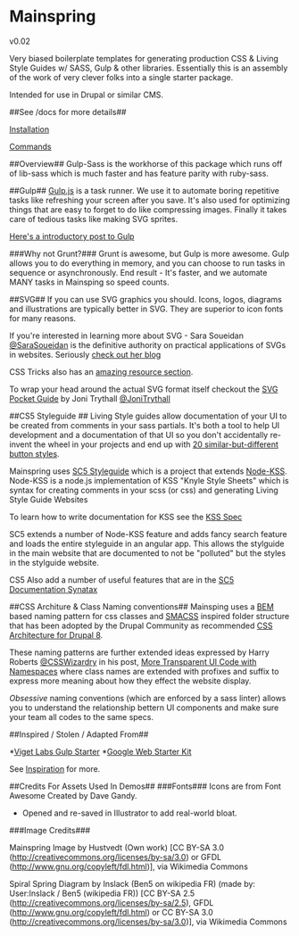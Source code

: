 # Mainspring
v0.02

Very biased boilerplate templates for generating production CSS &amp; Living
Style Guides w/ SASS, Gulp &amp; other libraries. Essentially this is an
assembly of the work of very clever folks into a single starter package.

Intended for use in Drupal or similar CMS.

##See /docs for more details##

[Installation](/docs/installation.md)

[Commands](/docs/commands.md)

##Overview##
Gulp-Sass is the workhorse of this package which runs off of lib-sass which is much faster and has feature parity with ruby-sass.

##Gulp##
[Gulp.js](http://gulpjs.com/) is a task runner. We use it to automate boring repetitive tasks like refreshing your screen after you save. It's also used for optimizing things that are easy to forget to do like compressing images. Finally it takes care of tedious tasks like making SVG sprites.

[Here's a introductory post to Gulp](http://callmenick.com/post/an-introduction-to-gulp)

###Why not Grunt?###
Grunt is awesome, but Gulp is more awesome. Gulp allows you to do everything in memory, and you can choose to run tasks in sequence or asynchronously. End result - It's faster, and we automate MANY tasks in Mainsping so speed counts.

##SVG##
If you can use SVG graphics you should. Icons, logos, diagrams and illustrations are typically better in SVG. They are superior to icon fonts for many reasons.

If you're interested in learning more about SVG - Sara Soueidan [@SaraSoueidan](https://twitter.com/SaraSoueidan) is the definitive authority on practical applications of SVGs in websites. Seriously [check out her blog](https://sarasoueidan.com/articles/)

CSS Tricks also has an [amazing resource section](https://css-tricks.com/mega-list-svg-information/).

To wrap your head around the actual SVG format itself checkout the [SVG Pocket Guide](http://svgpocketguide.com/) by Joni Trythall [@JoniTrythall](https://twitter.com/JoniTrythall)

##CS5 Styleguide ##
Living Style guides allow documentation of your UI to be created from comments in your sass partials. It's both a tool to help UI development and a documentation of that UI so you don't accidentally re-invent the wheel in your projects and end up with [20 similar-but-different button styles](http://bradfrost.com/blog/post/interface-inventory/).

Mainspring uses [SC5 Styleguide](https://github.com/SC5/sc5-styleguide#build-options) which is a project that extends [Node-KSS](https://github.com/kss-node/kss-node). Node-KSS is a node.js implementation
of KSS "Knyle Style Sheets" which is syntax for creating comments in your
scss (or css) and generating Living Style Guide Websites

To learn how to write documentation for KSS see the [KSS Spec](https://github.com/kss-node/kss/blob/spec/SPEC.md)

SC5 extends a number of Node-KSS feature and adds fancy search feature and loads the entire styleguide in an angular app. This allows the stylguide in the main website that are documented to not be "polluted" but the styles in the stylguide website.

CS5 Also add a number of useful features that are in the [SC5 Documentation Synatax](https://github.com/SC5/sc5-styleguide#documenting-syntax)


##CSS Architure & Class Naming conventions##
Mainsping uses a [BEM](http://csswizardry.com/2013/01/mindbemding-getting-your-head-round-bem-syntax/) based naming pattern for css classes and [SMACSS](https://smacss.com/) inspired folder structure that has been adopted by the Drupal Community as recommended [CSS Architecture for Drupal 8](https://www.drupal.org/coding-standards/css/architecture).

These naming patterns are further extended ideas expressed by Harry Roberts [@CSSWizardry](https://twitter.com/csswizardry) in his post, [More Transparent UI Code with Namespaces](http://csswizardry.com/2015/03/more-transparent-ui-code-with-namespaces/) where class names are extended with profixes and suffix to express more meaning about how they effect the website display.

 _Obsessive_ naming conventions (which are enforced by a sass linter) allows you to understand the relationship bettern UI components and make sure your team all codes to the same specs.

##Inspired / Stolen / Adapted From##

*[Viget Labs Gulp Starter](https://github.com/vigetlabs/gulp-starter)
*[Google Web Starter Kit](https://github.com/google/web-starter-kit)

See [Inspiration](/docs/oh-my-god-its-full-of-stars.md) for more.


##Credits For Assets Used In Demos##
###Fonts###
Icons are from Font Awesome Created by Dave Gandy.
- Opened and re-saved in Illustrator to add real-world bloat.

###Image Credits###

Mainspring Image by Hustvedt (Own work) [CC BY-SA 3.0 (http://creativecommons.org/licenses/by-sa/3.0) or GFDL (http://www.gnu.org/copyleft/fdl.html)], via Wikimedia Commons

Spiral Spring Diagram by Inslack (Ben5 on wikipedia FR) (made by: User:Inslack / Ben5 (wikipedia FR)) [CC BY-SA 2.5 (http://creativecommons.org/licenses/by-sa/2.5), GFDL (http://www.gnu.org/copyleft/fdl.html) or CC BY-SA 3.0 (http://creativecommons.org/licenses/by-sa/3.0)], via Wikimedia Commons


